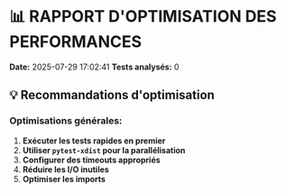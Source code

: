# 📊 RAPPORT D'OPTIMISATION DES PERFORMANCES

**Date:** 2025-07-29 17:02:41
**Tests analysés:** 0

## 💡 Recommandations d'optimisation

### Optimisations générales:
1. **Exécuter les tests rapides en premier**
2. **Utiliser `pytest-xdist` pour la parallélisation**
3. **Configurer des timeouts appropriés**
4. **Réduire les I/O inutiles**
5. **Optimiser les imports**